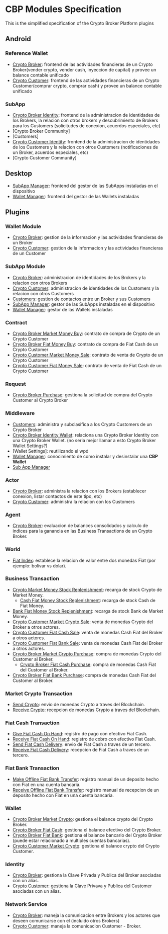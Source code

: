 # CBP Modules Specification

This is the simplified specification of the Crypto Broker Platform plugins

## Android

### Reference Wallet
* [Crypto Broker](android/reference_wallet/fermat-android-reference-wallet-crypto-broker-bitdubai/): frontend de las actividades financieras de un Crypto Broker(vender crypto, vender cash, inyeccion de capital) y provee un balance contable unificado
* [Crypto Customer](android/reference_wallet/fermat-android-reference-wallet-crypto-customer-bitdubai/): frontend de las actividades financieras de un Crypto Customer(comprar crypto, comprar cash) y provee un balance contable unificado

### SubApp
* [Crypto Broker Identity](android/sup_app/fermat-android-sub-app-crypto-broker-bitdubai/): frontend de la administracion de identidades de los Brokers, la relacion con otros brokers y descubrimiento de Brokers para los Customers (solicitudes de conexion, acuerdos especiales, etc)
* [Crypto Broker Community]
* [Customers]
* [Crypto Customer Identity](android/sup_app/fermat-android-sub-app-crypto-customer-bitdubai/): frontend de la administracion de identidades de los Customers y la relacion con otros Customers (notificaciones de un Broker, acuerdos especiales, etc)
* [Crypto Customer Community]

## Desktop
* [SubApp Manager](android/sup_app/fermat-android-desktop-sub-app-manager-bitdubai/): frontend del gestor de las SubApps instaladas en el dispositivo
* [Wallet Manager](android/sup_app/fermat-android-desktop-wallet-manager/): frontend del gestor de las Wallets instaladas

## Plugins

### Wallet Module
* [Crypto Broker](plugin/wallet_module/fermat-cbp-plugin-wallet-module-crypto-broker-bitdubai/): gestion de la informacion y las actividades financieras de un Broker
* [Crypto Customer](plugin/wallet_module/fermat-cbp-plugin-wallet-module-crypto-customer-bitdubai/): gestion de la informacion y las actividades financieras de un Customer

### SubApp Module
* [Crypto Broker](plugin/sub_app_module/fermat-cbp-plugin-sub-app-module-crypto-broker-bitdubai/): administracion de identidades de los Brokers y la relacion con otros Brokers
* [Crypto Customer](plugin/sub_app_module/fermat-cbp-plugin-sub-app-module-crypto-customer-bitdubai/): administracion de identidades de los Customers y la relacion con otros Customers
* [Customers](plugin/sub_app_module/fermat-cbp-plugin-sub-app-module-customers-bitdubai/): gestion de contactos entre un Broker y sus Customers
* [SubApp Manager](plugin/sub_app_module/fermat-cbp-plugin-sub-app-module-sub-app-manager-bitdubai/): gestor de las SubApps instaladas en el dispositivo
* [Wallet Manager](plugin/sub_app_module/fermat-cbp-plugin-sub-app-module-wallet-manager-bitdubai/): gestor de las Wallets instaladas

### Contract
* [Crypto Broker Market Money Buy](plugin/contract/fermat-cbp-plugin-contract-crypto-broker-market-money-buy-bitdubai/): contrato de compra de Crypto de un Crypto Customer
* [Crypto Broker Fiat Money Buy](plugin/contract/fermat-cbp-plugin-contract-crypto-broker-fiat-money-buy-bitdubai/): contrato de compra de Fiat Cash de un Crypto Customer
* [Crypto Customer Market Money Sale](plugin/contract/fermat-cbp-plugin-contract-crypto-customer-market-money-sale-bitdubai/): contrato de venta de Crypto de un Crypto Customer
* [Crypto Customer Fiat Money Sale](plugin/contract/fermat-cbp-plugin-contract-crypto-customer-fiat-money-sale-bitdubai/): contrato de venta de Fiat Cash de un Crypto Customer

### Request
* [Crypto Broker Purchase](plugin/request/fermat-cbp-plugin-request-crypto-broker-purchase-bitdubai): gestiona la solicitud de compra del Crypto Customer al Crypto Broker

### Middleware
* [Customers](plugin/middleware/fermat-cbp-plugin-middleware-customers-bitdubai/): administra y subclasifica a los Crypto Customers de un Crypto Broker
* [Crypto Broker Identity Wallet](plugin/middleware/fermat-cbp-plugin-middleware-crypto-broker-identity-wallet-linker-bitdubai/): relaciona una Crypto Broker Identity con una Crypto Broker Wallet. (no seria mejor llamar a esto Crypto Broker Wallet Settings?)
* [Wallet Settings]: reutilizando el wpd
* [Wallet Manager](plugin/middleware/fermat-cbp-plugin-middleware-wallet-manager-bitdubai/): conocimiento de como instalar y desinstalar una **CBP Wallet**
* [Sub App Manager](plugin/middleware/fermat-cbp-plugin-middleware-sub-app-manager-bitdubai/)

### Actor
* [Crypto Broker](plugin/actor/fermat-cbp-plugin-actor-crypto-broker-bitdubai/): administra la relacion con los Brokers (establecer conexion, listar contactos de este tipo, etc)
* [Crypto Customer](plugin/actor/fermat-cbp-plugin-actor-crypto-customer-bitdubai/): administra la relacion con los Customers

### Agent
* [Crypto Broker](plugin/agent/fermat-cbp-plugin-agent-crypto-broker-bitdubai/): evaluacion de balances consolidados y calculo de indices para la ganancia en las Business Transactions de un Crypto Broker.

### World
* [Fiat Index](plugin/world/fermat-cbp-plugin-world-fiat-index-bitdubai): establece la relacion de valor entre dos monedas Fiat (por ejemplo: bolivar vs dolar).

### Business Transaction
* [Crypto Market Money Stock Replenishment](plugin/business_transaction/fermat-cbp-plugin-business-transaction-crypto-broker-market-crypto-stock-replenish-bitdubai): recarga de stock Crypto de Market Money.
  * [Cash Fiat Money Stock Replenishment](plugin/business_transaction/fermat-cbp-plugin-business-transaction-crypto-broker-fiat-cash-stock-replenish-bitdubai): recarga de stock Cash de Fiat Money.
* [Bank Fiat Money Stock Replenishment](plugin/business_transaction/fermat-cbp-plugin-business-transaction-crypto-broker-fiat-bank-stock-replenish-bitdubai): recarga de stock Bank de Market Money.
* [Crypto Customer Market Crypto Sale](plugin/business_transaction/fermat-cbp-plugin-business-transaction-crypto-customer-market-crypto-sale-bitdubai): venta de monedas Crypto del Broker a otros actores.
* [Crypto Customer Fiat Cash Sale](plugin/business_transaction/fermat-cbp-plugin-business-transaction-crypto-customer-fiat-cash-sale-bitdubai): venta de monedas Cash Fiat del Broker a otros actores.
* [Crypto Customer Fiat Bank Sale](plugin/business_transaction/fermat-cbp-plugin-business-transaction-crypto-customer-fiat-bank-sale-bitdubai): venta de monedas Cash Fiat del Broker a otros actores.
* [Crypto Broker Market Crypto Purchase](plugin/business_transaction/fermat-cbp-plugin-business-transaction-crypto-broker-market-crypto-purchase-bitdubai): compra de monedas Crypto del Customer al Broker.
  * [Crypto Broker Fiat Cash Purchase](plugin/business_transaction/fermat-cbp-plugin-business-transaction-crypto-broker-fiat-cash-purchase-bitdubai): compra de monedas Cash Fiat del Customer al Broker.
* [Crypto Broker Fiat Bank Purchase](plugin/business_transaction/fermat-cbp-plugin-business-transaction-crypto-broker-fiat-bank-purchase-bitdubai): compra de monedas Cash Fiat del Customer al Broker.

### Market Crypto Transaction
* [Send Crypto](plugin/market_crypto_transaction/fermat-cbp-plugin-market-crypto-transaction-send-market-crypto-bitdubai): envio de monedas Crypto a traves del Blockchain.
* [Receive Crypto](plugin/market_crypto_transaction/fermat-cbp-plugin-market-crypto-transaction-receive-market-crypto-bitdubai): recepcion de monedas Crypto a traves del Blockchain.

### Fiat Cash Transaction
* [Give Fiat Cash On Hand](plugin/fiat_cash_transaction/fermat-cbp-plugin-fiat-cash-transaction-give-fiat-cash-on-hand-bitdubai): registro de pago con efectivo Fiat Cash.
* [Receive Fiat Cash On Hand](plugin/fiat_cash_transaction/fermat-cbp-plugin-fiat-cash-transaction-receive-fiat-cash-on-hand-bitdubai): registro de cobro con efectivo Fiat Cash.
* [Send Fiat Cash Delivery](plugin/fiat_cash_transaction/fermat-cbp-plugin-fiat-cash-transaction-send-fiat-cash-delivery-bitdubai): envio de Fiat Cash a traves de un tercero.
* [Receive Fiat Cash Delivery](plugin/fiat_cash_transaction/fermat-cbp-plugin-fiat-cash-transaction-receive-fiat-cash-delivery-bitdubai): recepcion de Fiat Cash a traves de un tercero.

### Fiat Bank Transaction
* [Make Offline Fiat Bank Transfer](plugin/fiat_bank_transaction/fermat-cbp-plugin-fiat-bank-transaction-make-offline-fiat-bank-transfer-bitdubai): registro manual de un deposito hecho con Fiat en una cuenta bancaria.
* [Receive Offline Fiat Bank Transfer](plugin/fiat_bank_transaction/fetmat-cbp-plugin-fiat-bank-transaction-receive-offline-fiat-bank-transfer-bitdubai): registro manual de recepcion de un deposito hecho con Fiat en una cuenta bancaria.

### Wallet
* [Crypto Broker Market Crypto](plugin/wallet/fermat-cbp-plugin-wallet-crypto-broker-market-crypto-bitdubai): gestiona el balance crypto del Crypto Broker.
* [Crypto Broker Fiat Cash](plugin/wallet/fermat-cbp-plugin-wallet-crypto-broker-fiat-cash-bitdubai): gestiona el balance efectivo del Crypto Broker.
* [Crypto Broker Fiat Bank](plugin/wallet/fermat-cbp-plugin-wallet-crypto-broker-fiat-bank-bitdubai): gestiona el balance bancario del Crypto Broker (puede estar relacionado a multiples cuentas bancarias).
* [Crypto Customer Market Crypto](plugin/wallet/fermat-cbp-plugin-wallet-crypto-customer-market-crypto): gestiona el balance crypto del Crypto Customer.

### Identity
* [Crypto Broker](plugin/identity/fermat-cbp-plugin-identity-crypto-broker-bitdubai): gestiona la Clave Privada y Publica del Broker asociadas con un alias.
* [Crypto Customer](plugin/identity/fermat-cbp-plugin-identity-crypto-customer-bitdubai): gestiona la Clave Privava y Publica del Customer asociadas con un alias.

### Network Service
* [Crypto Broker](plugin/network_service/fermat-cbp-plugin-network-service-crypto-broker-bitdubai): maneja la comunicacion entre Brokers y los actores que deseen comunicarse con el (incluido otros Brokers)
* [Crypto Customer](plugin/network_service/fermat-cbp-plugin-network-service-crypto-customer-bitdubai): maneja la comunicacion Customer - Broker.
